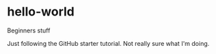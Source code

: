 # hello-world
Beginners stuff

Just following the GitHub starter tutorial. Not really sure what I'm doing.
